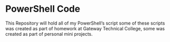 # PowerShell Code
 This Repository will hold all of my PowerShell’s script some of these scripts was created as part of homework at Gateway Technical College, some was created as part of personal mini projects.
